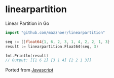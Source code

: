 # linearpartition

Linear Partition in Go

```go
import "github.com/mazznoer/linearpartition"
```

```go
seq := []float64{1, 6, 2, 3, 1, 4, 2, 2, 1, 3}
result := linearpartition.Float64(seq, 3)

fmt.Println(result)
// Output: [[1 6 2] [3 1 4] [2 2 1 3]]
```

Ported from [Javascript](https://github.com/azrosen92/linear-partition-javascript)
